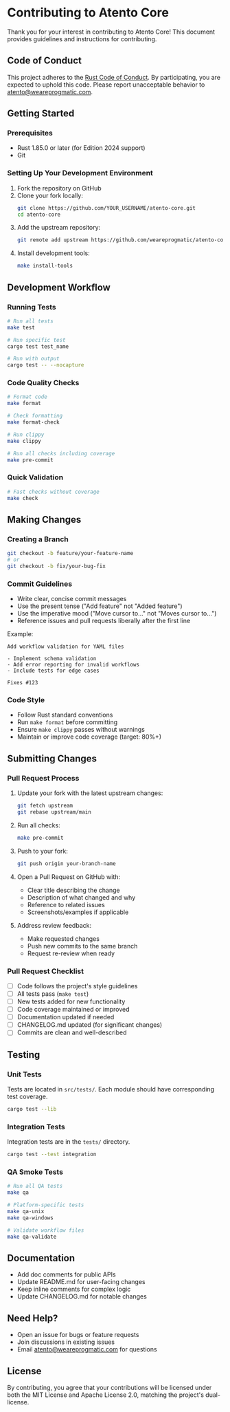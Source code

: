 # Contributing to Atento Core

Thank you for your interest in contributing to Atento Core! This document provides guidelines and instructions for contributing.

## Code of Conduct

This project adheres to the [Rust Code of Conduct](https://www.rust-lang.org/policies/code-of-conduct). By participating, you are expected to uphold this code. Please report unacceptable behavior to atento@weareprogmatic.com.

## Getting Started

### Prerequisites

- Rust 1.85.0 or later (for Edition 2024 support)
- Git

### Setting Up Your Development Environment

1. Fork the repository on GitHub
2. Clone your fork locally:
   ```bash
   git clone https://github.com/YOUR_USERNAME/atento-core.git
   cd atento-core
   ```
3. Add the upstream repository:
   ```bash
   git remote add upstream https://github.com/weareprogmatic/atento-core.git
   ```
4. Install development tools:
   ```bash
   make install-tools
   ```

## Development Workflow

### Running Tests

```bash
# Run all tests
make test

# Run specific test
cargo test test_name

# Run with output
cargo test -- --nocapture
```

### Code Quality Checks

```bash
# Format code
make format

# Check formatting
make format-check

# Run clippy
make clippy

# Run all checks including coverage
make pre-commit
```

### Quick Validation

```bash
# Fast checks without coverage
make check
```

## Making Changes

### Creating a Branch

```bash
git checkout -b feature/your-feature-name
# or
git checkout -b fix/your-bug-fix
```

### Commit Guidelines

- Write clear, concise commit messages
- Use the present tense ("Add feature" not "Added feature")
- Use the imperative mood ("Move cursor to..." not "Moves cursor to...")
- Reference issues and pull requests liberally after the first line

Example:
```
Add workflow validation for YAML files

- Implement schema validation
- Add error reporting for invalid workflows
- Include tests for edge cases

Fixes #123
```

### Code Style

- Follow Rust standard conventions
- Run `make format` before committing
- Ensure `make clippy` passes without warnings
- Maintain or improve code coverage (target: 80%+)

## Submitting Changes

### Pull Request Process

1. Update your fork with the latest upstream changes:
   ```bash
   git fetch upstream
   git rebase upstream/main
   ```

2. Run all checks:
   ```bash
   make pre-commit
   ```

3. Push to your fork:
   ```bash
   git push origin your-branch-name
   ```

4. Open a Pull Request on GitHub with:
   - Clear title describing the change
   - Description of what changed and why
   - Reference to related issues
   - Screenshots/examples if applicable

5. Address review feedback:
   - Make requested changes
   - Push new commits to the same branch
   - Request re-review when ready

### Pull Request Checklist

- [ ] Code follows the project's style guidelines
- [ ] All tests pass (`make test`)
- [ ] New tests added for new functionality
- [ ] Code coverage maintained or improved
- [ ] Documentation updated if needed
- [ ] CHANGELOG.md updated (for significant changes)
- [ ] Commits are clean and well-described

## Testing

### Unit Tests

Tests are located in `src/tests/`. Each module should have corresponding test coverage.

```bash
cargo test --lib
```

### Integration Tests

Integration tests are in the `tests/` directory.

```bash
cargo test --test integration
```

### QA Smoke Tests

```bash
# Run all QA tests
make qa

# Platform-specific tests
make qa-unix
make qa-windows

# Validate workflow files
make qa-validate
```

## Documentation

- Add doc comments for public APIs
- Update README.md for user-facing changes
- Keep inline comments for complex logic
- Update CHANGELOG.md for notable changes

## Need Help?

- Open an issue for bugs or feature requests
- Join discussions in existing issues
- Email atento@weareprogmatic.com for questions

## License

By contributing, you agree that your contributions will be licensed under both the MIT License and Apache License 2.0, matching the project's dual-license.

